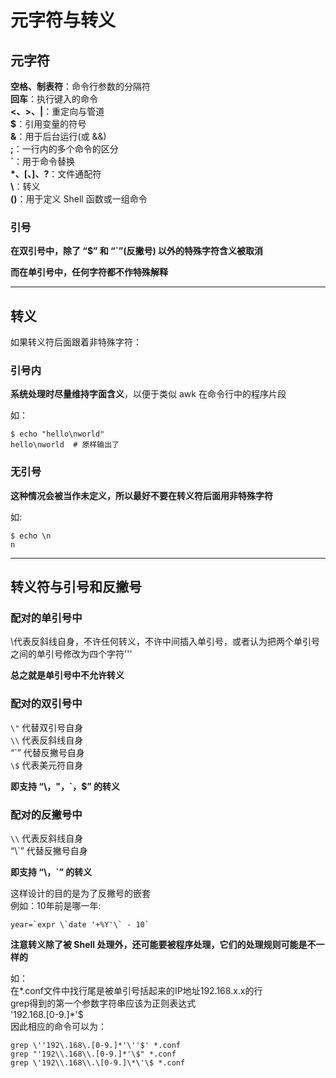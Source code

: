 # 元字符与转义
## 元字符
**空格、制表符**：命令行参数的分隔符  
**回车**：执行键入的命令  
**<、>、|**：重定向与管道  
**\$**：引用变量的符号  
**&**：用于后台运行(或 &&)  
**;**：一行内的多个命令的区分  
**`**：用于命令替换  
**\*、\[、]、?**：文件通配符  
**\\**：转义  
**()**：用于定义 Shell 函数或一组命令  

### 引号  
**在双引号中，除了 “$” 和 “`”(反撇号) 以外的特殊字符含义被取消**  

**而在单引号中，任何字符都不作特殊解释**  

-----------------
## 转义
如果转义符后面跟着非特殊字符：  
### 引号内
**系统处理时尽量维持字面含义**，以便于类似 awk 在命令行中的程序片段  

如：  
``` Shell
$ echo "hello\nworld"
hello\nworld  # 原样输出了
```

### 无引号
**这种情况会被当作未定义，所以最好不要在转义符后面用非特殊字符**  

如:  
``` Shell
$ echo \n
n
```

-------------------
## 转义符与引号和反撇号
### 配对的单引号中
\代表反斜线自身，不许任何转义，不许中间插入单引号，或者认为把两个单引号
之间的单引号修改为四个字符'\''  

**总之就是单引号中不允许转义**  

### 配对的双引号中
`\"` 代替双引号自身  
`\\` 代表反斜线自身  
“\`” 代替反撇号自身  
`\$` 代表美元符自身  

**即支持 “\，"，\`，$” 的转义**  

### 配对的反撇号中
`\\` 代表反斜线自身  
“\\`” 代替反撇号自身  

**即支持 “\，\`” 的转义**  

这样设计的目的是为了反撇号的嵌套  
例如：10年前是哪一年:
``` Shell
year=`expr \`date '+%Y'\` - 10`
```

**注意转义除了被 Shell 处理外，还可能要被程序处理，它们的处理规则可能是不一样的**  

如：  
在*.conf文件中找行尾是被单引号括起来的IP地址192.168.x.x的行  
grep得到的第一个参数字符串应该为正则表达式  
'192\.168\.[0-9.]*'\$  
因此相应的命令可以为：  
``` Shell
grep \''192\.168\.[0-9.]*'\''$' *.conf
grep "'192\\.168\\.[0-9.]*'\$" *.conf
grep \'192\\.168\\.\[0-9.]\*\'\$ *.conf
```